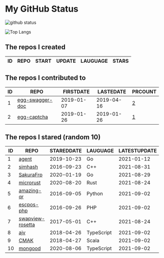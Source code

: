 # My GitHub Status

<img src="https://github-readme-stats-1.yihong0618.vercel.app/api?username=jc-lathander&show_icons=true&&&hide_title=true&count_private=true" alt="github status" />

![Top Langs](https://github-readme-stats-1.yihong0618.vercel.app/api/top-langs/?username=jc-lathander&layout=compact)

<!--START_SECTION:my_github-->
## The repos I created
| ID | REPO | START | UPDATE | LAUGUAGE | STARS |
|----|------|-------|--------|----------|-------|

## The repos I contributed to
| ID |                                REPO                                | FIRSTDATE  | LASTEDATE  |                                          PRCOUNT                                           |
|----|--------------------------------------------------------------------|------------|------------|--------------------------------------------------------------------------------------------|
|  1 | [egg-swagger-doc](https://github.com/Yanshijie-EL/egg-swagger-doc) | 2019-01-07 | 2019-04-16 | [2](https://github.com/Yanshijie-EL/egg-swagger-doc/pulls?q=is%3Apr+author%3Ajc-lathander) |
|  2 | [egg-captcha](https://github.com/Raoul1996/egg-captcha)            | 2019-01-26 | 2019-01-26 | [1](https://github.com/Raoul1996/egg-captcha/pulls?q=is%3Apr+author%3Ajc-lathander)        |

## The repos I stared (random 10)
| ID |                               REPO                               | STAREDDATE |  LAUGUAGE  | LATESTUPDATE |
|----|------------------------------------------------------------------|------------|------------|--------------|
|  1 | [agent](https://github.com/LeonZYang/agent)                      | 2019-10-23 | Go         | 2021-01-12   |
|  2 | [simhash](https://github.com/yanyiwu/simhash)                    | 2016-09-23 | C++        | 2021-08-31   |
|  3 | [SakuraFrp](https://github.com/ZeroDream-CN/SakuraFrp)           | 2020-01-19 | Go         | 2021-08-29   |
|  4 | [microrust](https://github.com/droogmic/microrust)               | 2020-08-20 | Rust       | 2021-08-24   |
|  5 | [amazing-qr](https://github.com/x-hw/amazing-qr)                 | 2016-09-05 | Python     | 2021-09-02   |
|  6 | [escpos-php](https://github.com/mike42/escpos-php)               | 2016-09-26 | PHP        | 2021-09-02   |
|  7 | [swapview-rosetta](https://github.com/lilydjwg/swapview-rosetta) | 2017-05-01 | C++        | 2021-08-24   |
|  8 | [ajv](https://github.com/ajv-validator/ajv)                      | 2018-04-26 | TypeScript | 2021-09-02   |
|  9 | [CMAK](https://github.com/yahoo/CMAK)                            | 2018-04-27 | Scala      | 2021-09-02   |
| 10 | [mongood](https://github.com/renzholy/mongood)                   | 2020-08-06 | TypeScript | 2021-09-02   |

<!--END_SECTION:my_github-->
